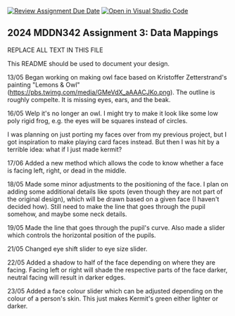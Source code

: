 [![Review Assignment Due Date](https://classroom.github.com/assets/deadline-readme-button-24ddc0f5d75046c5622901739e7c5dd533143b0c8e959d652212380cedb1ea36.svg)](https://classroom.github.com/a/HpplOQZx)
[![Open in Visual Studio Code](https://classroom.github.com/assets/open-in-vscode-718a45dd9cf7e7f842a935f5ebbe5719a5e09af4491e668f4dbf3b35d5cca122.svg)](https://classroom.github.com/online_ide?assignment_repo_id=14993376&assignment_repo_type=AssignmentRepo)
## 2024 MDDN342 Assignment 3: Data Mappings

REPLACE ALL TEXT IN THIS FILE

This README should be used to document your design.

13/05
Began working on making owl face based on Kristoffer Zetterstrand's painting "Lemons & Owl" (https://pbs.twimg.com/media/GMeVdX_aAAACJKo.png). The outline is roughly compelte. It is missing eyes, ears, and the beak.

16/05
Welp it's no longer an owl. I might try to make it look like some low poly rigid frog, e.g. the eyes will be squares instead of circles.

I was planning on just porting my faces over from my previous project, but I got inspiration to make playing card faces instead. But then I was hit by a terrible idea: what if I just made kermit?

17/06
Added a new method which allows the code to know whether a face is facing left, right, or dead in the middle.

18/05
Made some minor adjustments to the positioning of the face. I plan on adding some additional details like spots (even though they are not part of the original design), which will be drawn based on a given face (I haven't decided how). Still need to make the line that goes through the pupil somehow, and maybe some neck details.

19/05
Made the line that goes through the pupil's curve. Also made a slider which controls the horizontal position of the pupils.

21/05
Changed eye shift slider to eye size slider.

22/05
Added a shadow to half of the face depending on where they are facing. Facing left or right will shade the respective parts of the face darker, neutral facing will result in darker edges.

23/05
Added a face colour slider which can be adjusted depending on the colour of a person's skin. This just makes Kermit's green either lighter or darker. 